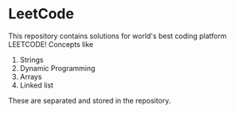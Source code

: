 # LeetCode
This repository contains solutions for world's best coding platform LEETCODE!
Concepts like
1) Strings
2) Dynamic Programming
3) Arrays
4) Linked list

These are separated and stored in the repository.
